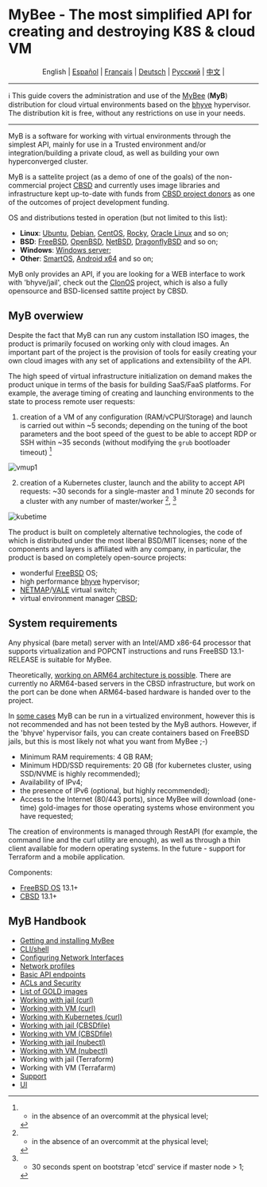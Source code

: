 # MyBee - The most simplified API for creating and destroying K8S & cloud VM

<p align="center">
  <span>English</span> |
  <a href="/README.es.md">Español</a> |
  <a href="/README.fr.md">Français</a> |
  <a href="/README.de.md">Deutsch</a> |
  <a href="/README.ru.md">Русский</a> |
  <a href="/README.ch.md">中文</a> |
</p>

---

:information_source: This guide covers the administration and use of the [MyBee](https://myb.convectix.com) (**MyB**) distribution for cloud virtual environments based on the [bhyve](https://en.wikipedia.org/wiki/Bhyve) hypervisor. The distribution kit is free, without any restrictions on use in your needs.

---

MyB is a software for working with virtual environments through the simplest API, mainly for use in a Trusted environment and/or integration/building a private cloud, as well as building your own hyperconverged cluster.

MyB is a sattelite project (as a demo of one of the goals) of the non-commercial project [CBSD](https://cbsd.io) and currently uses image libraries and infrastructure kept up-to-date with funds from [CBSD project donors](https://www.patreon.com/clonos) as one of the outcomes of project development funding.

OS and distributions tested in operation (but not limited to this list):

- **Linux**: [Ubuntu](https://ubuntu.com/), [Debian](https://www.debian.org/), [CentOS](https://www.centos.org/), [Rocky](https://rockylinux.org/), [Oracle Linux](https://www.oracle.com/linux/) and so on;
- **BSD**: [FreeBSD](https://www.freebsd.org/), [OpenBSD](https://www.openbsd.org), [NetBSD](https://netbsd.org), [DragonflyBSD](https://dragonflybsd.org) and so on;
- **Windows**: [Windows server](https://www.microsoft.com/en-us/windows-server);
- **Other**: [SmartOS](https://www.joyent.com/smartos), [Android x64](https://www.android-x86.org/) and so on;

MyB only provides an API, if you are looking for a WEB interface to work with 'bhyve/jail', check out the [ClonOS](https://clonos.convectix.com/) project, which is also a fully opensource and BSD-licensed sattite project by CBSD.

## MyB overwiew

Despite the fact that MyB can run any custom installation ISO images, the product is primarily focused on working only with cloud images. An important part of the project is the provision of tools for easily creating your own cloud images with any set of applications and extensibility of the API.

The high speed of virtual infrastructure initialization on demand makes the product unique in terms of the basis for building SaaS/FaaS platforms. For example, the average timing of creating and launching environments to the state to process remote user requests:

1) creation of a VM of any configuration (RAM/vCPU/Storage) and launch is carried out within ~5 seconds; depending on the tuning of the boot parameters and the boot speed of the guest to be able to accept RDP or SSH within ~35 seconds (without modifying the `grub` bootloader timeout) [^1]

![vmup1](https://user-images.githubusercontent.com/926409/165381489-f7a83818-ef09-4d3c-8044-8f91bab488bb.png)

2) creation of a Kubernetes cluster, launch and the ability to accept API requests: ~30 seconds for a single-master and 1 minute 20 seconds for a cluster with any number of master/worker [^1], [^2]

[^1]: - in the absence of an overcommit at the physical level;
[^2]: - 30 seconds spent on bootstrap 'etcd' service if master node > 1;

![kubetime](https://user-images.githubusercontent.com/926409/165322452-96f740bb-d7af-4970-affc-056432a17c46.png)

The product is built on completely alternative technologies, the code of which is distributed under the most liberal BSD/MIT licenses; none of the components and layers is affiliated with any company, in particular, the product is based on completely open-source projects:

- wonderful [FreeBSD](https://www.freebsd.org) OS;
- high performance [bhyve](https://en.wikipedia.org/wiki/Bhyve) hypervisor;
- [NETMAP](https://man.freebsd.org/netmap/4)/[VALE](https://man.freebsd.org/vale/4) virtual switch;
- virtual environment manager [CBSD](https://cbsd.io);

## System requirements

Any physical (bare metal) server with an Intel/AMD x86-64 processor that supports virtualization and POPCNT instructions and runs FreeBSD 13.1-RELEASE is suitable for MyBee.

Theoretically, [working on ARM64 architecture is possible](https://github.com/freebsd-upb/freebsd-src/tree/projects/bhyvearm64). There are currently no ARM64-based servers in the CBSD infrastructure, but work on the port can be done when ARM64-based hardware is handed over to the project.

In [some cases](https://wiki.freebsd.org/bhyve#Q:_Can_I_run_multiple_bhyve_hosts_under_VMware_nested_VT-x_EPT.3F) MyB can be run in a virtualized environment, however this is not recommended and has not been tested by the MyB authors. However, if the 'bhyve' hypervisor fails, you can create containers based on FreeBSD jails, but this is most likely not what you want from MyBee ;-)

* Minimum RAM requirements: 4 GB RAM;
* Minimum HDD/SSD requirements: 20 GB (for kubernetes cluster, using SSD/NVME is highly recommended);
* Availability of IPv4;
* the presence of IPv6 (optional, but highly recommended);
* Access to the Internet (80/443 ports), since MyBee will download (one-time) gold-images for those operating systems whose environment you have requested;

The creation of environments is managed through RestAPI (for example, the command line and the curl utility are enough), as well as through a thin client available for modern operating systems. In the future - support for Terraform and a mobile application.

Components:

* [FreeBSD OS](https://www.freebsd.org) 13.1+
* [CBSD](https://cbsd.io) 13.1+

## MyB Handbook

* [Getting and installing MyBee](en/get-myb.md)
* [CLI/shell](en/shell.md)
* [Configuring Network Interfaces](en/network.md)
* [Network profiles](en/netprofile.md)
* [Basic API endpoints](en/api.md)
* [ACLs and Security](en/acl.md)
* [List of GOLD images](en/images.md)
* [Working with jail (curl)](en/jail_curl.md)
* [Working with VM (curl)](en/bhyve_curl.md)
* [Working with Kubernetes (curl)](en/k8s_curl.md)
* [Working with jail (CBSDfile)](en/jail_cbsdfile.md)
* [Working with VM (CBSDfile)](en/bhyve_cbsdfile.md)
* [Working with jail (nubectl)](en/jail_nubectl.md)
* [Working with VM (nubectl)](en/bhyve_nubectl.md)
* Working with jail (Terraform)
* Working with VM (Terrafarm)
* [Support](en/support.md)
* [UI](en/ui.md)
